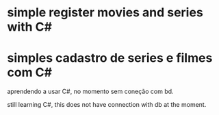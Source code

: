 # simple register movies and series with C#

# simples cadastro de series e filmes com C#

aprendendo a usar C#, no momento sem coneção com bd.

still learning C#, this does not have connection with db at the moment.
